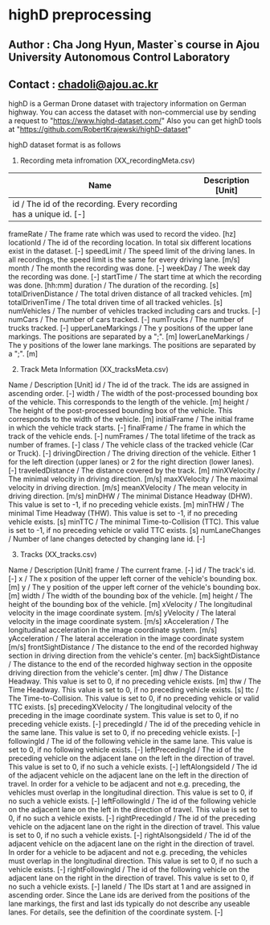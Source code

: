 # highD preprocessing

## Author  : Cha Jong Hyun, Master`s course in Ajou University Autonomous Control Laboratory
## Contact : chadoli@ajou.ac.kr

highD is a German Drone dataset with trajectory information on German highway.
You can access the dataset with non-commercial use by sending a request to "https://www.highd-dataset.com/"
Also you can get highD tools at "https://github.com/RobertKrajewski/highD-dataset"

highD dataset format is as follows

1. Recording meta infromation (XX_recordingMeta.csv)

|Name|Description	[Unit]|
|-------------------|-----------------|
|id	                               / The id of the recording. Every recording has a unique id.	[-]
frameRate	                         / The frame rate which was used to record the video.	[hz]
locationId	                       / The id of the recording location. In total six different locations exist in the dataset.	[-]
speedLimit                         / The speed limit of the driving lanes. In all recordings, the speed limit is the same for every driving lane.	[m/s] 
month	                             / The month the recording was done.	[-]
weekDay                            / The week day the recording was done.	[-]
startTime	                         / The start time at which the recording was done.	[hh:mm]
duration	                         / The duration of the recording.	[s]
totalDrivenDistance	               / The total driven distance of all tracked vehicles.	[m]
totalDrivenTime	                   / The total driven time of all tracked vehicles.	[s]
numVehicles	                       / The number of vehicles tracked including cars and trucks.	[-]
numCars	                           / The number of cars tracked.	[-]
numTrucks	                         / The number of trucks tracked.	[-]
upperLaneMarkings	                 / The y positions of the upper lane markings. The positions are separated by a ";".	[m]
lowerLaneMarkings	                 / The y positions of the lower lane markings. The positions are separated by a ";".	[m]


2.  Track Meta Information (XX_tracksMeta.csv)

Name	                             / Description	[Unit]
id	                               / The id of the track. The ids are assigned in ascending order.	[-]
width		                           / The width of the post-processed bounding box of the vehicle. This corresponds to the length of the vehicle.	[m]
height		                         / The height of the post-processed bounding box of the vehicle. This corresponds to the width of the vehicle.	[m]
initialFrame	                     / 	The initial frame in which the vehicle track starts.	[-]
finalFrame		                     / The frame in which the track of the vehicle ends.	[-]
numFrames		                       / The total lifetime of the track as number of frames.	[-]
class		                           / The vehicle class of the tracked vehicle (Car or Truck).	[-]
drivingDirection		               / The driving direction of the vehicle. Either 1 for the left direction (upper lanes) or 2 for the right direction (lower lanes).	[-]
traveledDistance		               / The distance covered by the track.	[m]
minXVelocity		                   / The minimal velocity in driving direction.	[m/s]
maxXVelocity		                   / The maximal velocity in driving direction.	[m/s]
meanXVelocity		                   / The mean velocity in driving direction.	[m/s]
minDHW		                         / The minimal Distance Headway (DHW). This value is set to -1, if no preceding vehicle exists.	[m]
minTHW	                           / The minimal Time Headway (THW). This value is set to -1, if no preceding vehicle exists.	[s]
minTTC		                         / The minimal Time-to-Collision (TTC). This value is set to -1, if no preceding vehicle or valid TTC exists.	[s]
numLaneChanges	                   / Number of lane changes detected by changing lane id.	[-]

3. Tracks (XX_tracks.csv)

Name	                             / Description	[Unit]
frame	                             / The current frame.	[-]
id	                               / The track's id.	[-]
x	                                 / The x position of the upper left corner of the vehicle's bounding box.	[m]
y	                                 / The y position of the upper left corner of the vehicle's bounding box.	[m]
width	                             / The width of the bounding box of the vehicle.	[m]
height	                           / The height of the bounding box of the vehicle.	[m]
xVelocity	                         / The longitudinal velocity in the image coordinate system.	[m/s]
yVelocity	                         / The lateral velocity in the image coordinate system.	[m/s]
xAcceleration	                     / The longitudinal acceleration in the image coordinate system.	[m/s]
yAcceleration	                     / The lateral acceleration in the image coordinate system	[m/s]
frontSightDistance	               / The distance to the end of the recorded highway section in driving direction from the vehicle's center.	[m]
backSightDistance	                 / The distance to the end of the recorded highway section in the opposite driving direction from the vehicle's center.	[m]
dhw	                               / The Distance Headway. This value is set to 0, if no preceding vehicle exists.	[m]
thw	                               / The Time Headway. This value is set to 0, if no preceding vehicle exists.	[s]
ttc	                               / The Time-to-Collision. This value is set to 0, if no preceding vehicle or valid TTC exists.	[s]
precedingXVelocity	               / The longitudinal velocity of the preceding in the image coordinate system. This value is set to 0, if no preceding vehicle exists.	[-]
precedingId	                       / The id of the preceding vehicle in the same lane. This value is set to 0, if no preceding vehicle exists.	[-]
followingId	                       / The id of the following vehicle in the same lane. This value is set to 0, if no following vehicle exists.	[-]
leftPrecedingId	                   / The id of the preceding vehicle on the adjacent lane on the left in the direction of travel. This value is set to 0, if no such a vehicle exists.	[-]
leftAlongsideId	                   / The id of the adjacent vehicle on the adjacent lane on the left in the direction of travel. In order for a vehicle to be adjacent and not e.g. preceding, the vehicles must overlap in the longitudinal direction. This value is set to 0, if no such a vehicle exists.	[-]
leftFollowingId	                   / The id of the following vehicle on the adjacent lane on the left in the direction of travel. This value is set to 0, if no such a vehicle exists.	[-]
rightPrecedingId	                 / The id of the preceding vehicle on the adjacent lane on the right in the direction of travel. This value is set to 0, if no such a vehicle exists.	[-]
rightAlsongsideId	                 / The id of the adjacent vehicle on the adjacent lane on the right in the direction of travel. In order for a vehicle to be adjacent and not e.g. preceding, the vehicles must overlap in the longitudinal direction. This value is set to 0, if no such a vehicle exists.	[-]
rightFollowingId	                 / The id of the following vehicle on the adjacent lane on the right in the direction of travel. This value is set to 0, if no such a vehicle exists.	[-]
laneId	                           / The IDs start at 1 and are assigned in ascending order. Since the Lane ids are derived from the positions of the lane markings, the first and last ids typically do not describe any useable lanes. For details, see the definition of the coordinate system.	[-]


